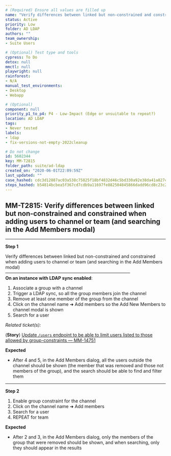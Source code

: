 ```yaml
---
# (Required) Ensure all values are filled up
name: "Verify differences between linked but non-constrained and constrained when adding users to channel or team (and searching in the Add Members modal)"
status: Active
priority: Low
folder: AD LDAP
authors: ""
team_ownership: 
- Suite Users

# (Optional) Test type and tools
cypress: To Do
detox: null
mmctl: null
playwright: null
rainforest: 
- N/A
manual_test_environments: 
- Desktop
- Webapp

# (Optional)
component: null
priority_p1_to_p4: P4 - Low-Impact (Edge or unsuitable to repeat?)
location: AD LDAP
tags: 
- Never tested
labels: 
- ldap
- fix-versions-not-empty-2022cleanup

# Do not change
id: 5602344
key: MM-T2815
folder_path: suite/ad-ldap
created_on: "2020-06-01T22:09:59Z"
last_updated: ""
case_hashed: cdc3d12887ac03a538c75825f18bf4832d46c5bd330a92e38da41a827c2f587bbbddbaefdbf769925a0e94c77ecac9fc
steps_hashed: b54814bcbea5f367cd7cdb9a11697fe882504845866dadd96cd8c23c2d53d0c005d5adf876987f341eb18bbaca96c499
---
```


## MM-T2815: Verify differences between linked but non-constrained and constrained when adding users to channel or team (and searching in the Add Members modal)

---

**Step 1**

Verify differences between linked but non-constrained and constrained when adding users to channel or team (and searching in the Add Members modal)\
————————————————————————————\
**On an instance with LDAP sync enabled**:

1. Associate a group with a channel
2. Trigger a LDAP sync, so all the group members join the channel
3. Remove at least one member of the group from the channel
4. Click on the channel name ➜ Add members so the Add New Members to channel modal is shown
5. Search for a user

_Related ticket(s):_

(**Story**) [Update `/users` endpoint to be able to limit users listed to those allowed by group-constraints — MM-14751](https://mattermost.atlassian.net/browse/MM-14751)

**Expected**

- After 4 and 5, in the Add Members dialog, all the users outside the channel should be shown (the member that was removed and those not members of the group), and the search should be able to find and filter them

---

**Step 2**

1. Enable group constraint for the channel
2. Click on the channel name ➜ Add members
3. Search for a user
4. REPEAT for team

**Expected**

- After 2 and 3, in the Add Members dialog, only the members of the group that were removed should be shown, and when searching, only they should appear in the results
